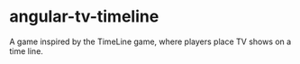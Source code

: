 # angular-tv-timeline
A game inspired by the TimeLine game, where players place TV shows on a time line.
